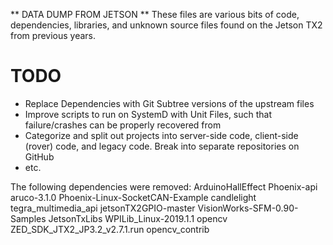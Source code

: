 ** DATA DUMP FROM JETSON **
These files are various bits of code, dependencies, libraries, and unknown source files found on the Jetson TX2 from previous years.

# TODO #
- Replace Dependencies with Git Subtree versions of the upstream files
- Improve scripts to run on SystemD with Unit Files, such that failure/crashes can be properly recovered from
- Categorize and split out projects into server-side code, client-side (rover) code, and legacy code. Break into separate repositories on GitHub
- etc.

The following dependencies were removed:
ArduinoHallEffect     Phoenix-api
aruco-3.1.0           Phoenix-Linux-SocketCAN-Example
candlelight           tegra_multimedia_api
jetsonTX2GPIO-master  VisionWorks-SFM-0.90-Samples
JetsonTxLibs          WPILib_Linux-2019.1.1
opencv                ZED_SDK_JTX2_JP3.2_v2.7.1.run
opencv_contrib
